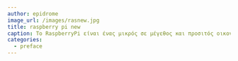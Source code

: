 ```yaml
---
author: epidrome
image_url: /images/rasnew.jpg
title: raspberry pi new
caption: To RaspberryPi είναι ένας μικρός σε μέγεθος και προσιτός οικονομικά υπολογιστής, με έμφαση στην εκμάθηση προγραμματισμού από νέους χρήστες fakdmflka
categories:
  - preface
---
```

